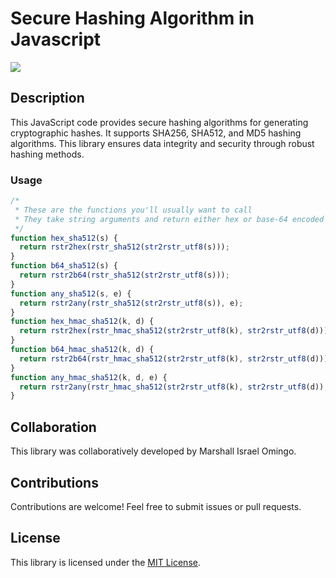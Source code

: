 
# Secure Hashing Algorithm in Javascript
<img src="pics/lesh.png">

## Description
This JavaScript code provides secure hashing algorithms for generating cryptographic hashes. It supports SHA256, SHA512, and MD5 hashing algorithms. This library ensures data integrity and security through robust hashing methods.


### Usage

```javascript
/*
 * These are the functions you'll usually want to call
 * They take string arguments and return either hex or base-64 encoded strings
 */
function hex_sha512(s) {
  return rstr2hex(rstr_sha512(str2rstr_utf8(s)));
}
function b64_sha512(s) {
  return rstr2b64(rstr_sha512(str2rstr_utf8(s)));
}
function any_sha512(s, e) {
  return rstr2any(rstr_sha512(str2rstr_utf8(s)), e);
}
function hex_hmac_sha512(k, d) {
  return rstr2hex(rstr_hmac_sha512(str2rstr_utf8(k), str2rstr_utf8(d)));
}
function b64_hmac_sha512(k, d) {
  return rstr2b64(rstr_hmac_sha512(str2rstr_utf8(k), str2rstr_utf8(d)));
}
function any_hmac_sha512(k, d, e) {
  return rstr2any(rstr_hmac_sha512(str2rstr_utf8(k), str2rstr_utf8(d)), e);
}
```

## Collaboration
This library was collaboratively developed by Marshall Israel Omingo.

## Contributions
Contributions are welcome! Feel free to submit issues or pull requests.

## License
This library is licensed under the [MIT License](LICENSE).